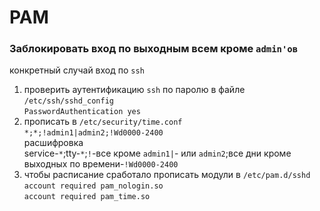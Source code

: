 # PAM
### Заблокировать вход по выходным всем кроме `admin'ов`  
конкретный случай вход по `ssh`
1) проверить аутентификацию `ssh` по паролю в файле `/etc/ssh/sshd_config`  
`PasswordAuthentication yes`
2) прописать в `/etc/security/time.conf`  
`*;*;!admin1|admin2;!Wd0000-2400`   
  расшифровка   
  service-`*`;tty-`*`;`!`-все кроме `admin1|`- или `admin2`;все дни кроме выходных по времени-`!Wd0000-2400`
3) чтобы расписание сработало прописать модули в `/etc/pam.d/sshd`   
`account required pam_nologin.so`    
`account required pam_time.so`
